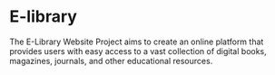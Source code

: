 # E-library
The E-Library Website Project aims to create an online platform that provides users with easy access to a vast collection of digital books, magazines, journals, and other educational resources. 
